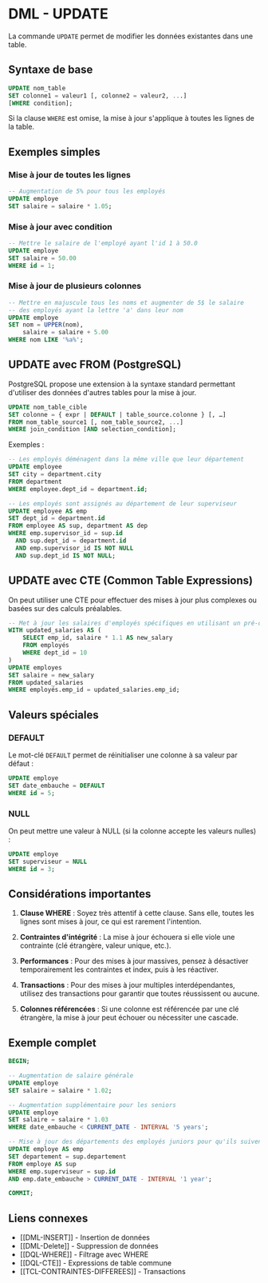 # DML - UPDATE

La commande `UPDATE` permet de modifier les données existantes dans une table.

## Syntaxe de base

```sql
UPDATE nom_table
SET colonne1 = valeur1 [, colonne2 = valeur2, ...]
[WHERE condition];
```

Si la clause `WHERE` est omise, la mise à jour s'applique à toutes les lignes de la table.

## Exemples simples

### Mise à jour de toutes les lignes

```sql
-- Augmentation de 5% pour tous les employés
UPDATE employe
SET salaire = salaire * 1.05;
```

### Mise à jour avec condition

```sql
-- Mettre le salaire de l'employé ayant l'id 1 à 50.0
UPDATE employe
SET salaire = 50.00
WHERE id = 1;
```

### Mise à jour de plusieurs colonnes

```sql
-- Mettre en majuscule tous les noms et augmenter de 5$ le salaire
-- des employés ayant la lettre 'a' dans leur nom
UPDATE employe
SET nom = UPPER(nom),
    salaire = salaire + 5.00
WHERE nom LIKE '%a%';
```

## UPDATE avec FROM (PostgreSQL)

PostgreSQL propose une extension à la syntaxe standard permettant d'utiliser des données d'autres tables pour la mise à jour.

```sql
UPDATE nom_table_cible
SET colonne = { expr | DEFAULT | table_source.colonne } [, …]
FROM nom_table_source1 [, nom_table_source2, ...]
WHERE join_condition [AND selection_condition];
```

Exemples :

```sql
-- Les employés déménagent dans la même ville que leur département
UPDATE employee
SET city = department.city
FROM department
WHERE employee.dept_id = department.id;

-- Les employés sont assignés au département de leur superviseur
UPDATE employee AS emp
SET dept_id = department.id
FROM employee AS sup, department AS dep
WHERE emp.supervisor_id = sup.id 
  AND sup.dept_id = department.id
  AND emp.supervisor_id IS NOT NULL 
  AND sup.dept_id IS NOT NULL;
```

## UPDATE avec CTE (Common Table Expressions)

On peut utiliser une CTE pour effectuer des mises à jour plus complexes ou basées sur des calculs préalables.

```sql
-- Met à jour les salaires d'employés spécifiques en utilisant un pré-calcul
WITH updated_salaries AS (
    SELECT emp_id, salaire * 1.1 AS new_salary
    FROM employés
    WHERE dept_id = 10
)
UPDATE employes
SET salaire = new_salary
FROM updated_salaries
WHERE employés.emp_id = updated_salaries.emp_id;
```

## Valeurs spéciales

### DEFAULT

Le mot-clé `DEFAULT` permet de réinitialiser une colonne à sa valeur par défaut :

```sql
UPDATE employe
SET date_embauche = DEFAULT
WHERE id = 5;
```

### NULL

On peut mettre une valeur à NULL (si la colonne accepte les valeurs nulles) :

```sql
UPDATE employe
SET superviseur = NULL
WHERE id = 3;
```

## Considérations importantes

1. **Clause WHERE** : Soyez très attentif à cette clause. Sans elle, toutes les lignes sont mises à jour, ce qui est rarement l'intention.

2. **Contraintes d'intégrité** : La mise à jour échouera si elle viole une contrainte (clé étrangère, valeur unique, etc.).

3. **Performances** : Pour des mises à jour massives, pensez à désactiver temporairement les contraintes et index, puis à les réactiver.

4. **Transactions** : Pour des mises à jour multiples interdépendantes, utilisez des transactions pour garantir que toutes réussissent ou aucune.

5. **Colonnes référencées** : Si une colonne est référencée par une clé étrangère, la mise à jour peut échouer ou nécessiter une cascade.

## Exemple complet

```sql
BEGIN;

-- Augmentation de salaire générale
UPDATE employe
SET salaire = salaire * 1.02;

-- Augmentation supplémentaire pour les seniors
UPDATE employe
SET salaire = salaire * 1.03
WHERE date_embauche < CURRENT_DATE - INTERVAL '5 years';

-- Mise à jour des départements des employés juniors pour qu'ils suivent leur superviseur
UPDATE employe AS emp
SET departement = sup.departement
FROM employe AS sup
WHERE emp.superviseur = sup.id
AND emp.date_embauche > CURRENT_DATE - INTERVAL '1 year';

COMMIT;
```

## Liens connexes
- [[DML-INSERT]] - Insertion de données
- [[DML-Delete]] - Suppression de données
- [[DQL-WHERE]] - Filtrage avec WHERE
- [[DQL-CTE]] - Expressions de table commune
- [[TCL-CONTRAINTES-DIFFEREES]] - Transactions